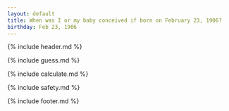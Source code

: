 ```yaml
---
layout: default
title: When was I or my baby conceived if born on February 23, 1906?
birthday: Feb 23, 1906
---
```


{% include header.md %}

{% include guess.md %}

{% include calculate.md %}

{% include safety.md %}

{% include footer.md %}



